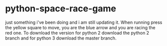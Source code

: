 # python-space-race-game
just something i've been doing and i am still updating it.
When running press the yellow square to move, you are the blue arrow and you are racing the red one. To download the version for python 2 download the python 2 branch and for python 3 download the master branch.
